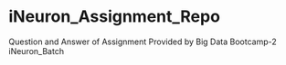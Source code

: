 # iNeuron_Assignment_Repo
Question and Answer of Assignment Provided by Big Data Bootcamp-2 iNeuron_Batch

